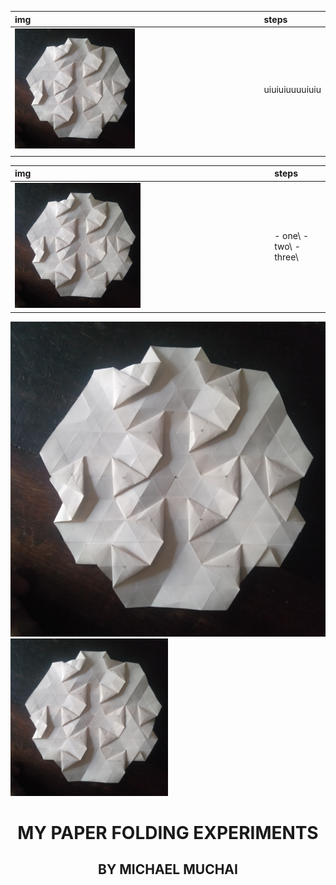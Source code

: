 
| img                                                                                            | steps          |
| :--------------------------------------------------------------------------------------------- | :------------- |
| <img src="./the_first_tessellation.jpg" alt="the_first_tessellation" width="50%" height="50%"> | uiuiuiuuuuiuiu |
|                                                                                                |                |




| img                                                                                            | steps                 |
| :--------------------------------------------------------------------------------------------- | :-------------------- |
| <img src="./the_first_tessellation.jpg" alt="the_first_tessellation" width="50%" height="50%"> | - one\  -two\ -three\ |



<img src="./the_first_tessellation.jpg" alt="the_first_tessellation">  


<img src="./the_first_tessellation.jpg" alt="the_first_tessellation" width="50%" height="50%">  


# <div align="center">MY PAPER FOLDING EXPERIMENTS</div>
## <div align="center">BY MICHAEL MUCHAI</div>
